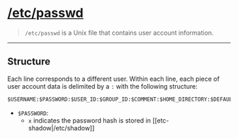 # [/etc/passwd](https://www.cyberciti.biz/faq/understanding-etcpasswd-file-format/)

> `/etc/passwd` is a Unix file that contains user account information.

---

## Structure

Each line corresponds to a different user. Within each line, each piece of user account data is delimited by a `:` with the following structure:

```txt
$USERNAME:$PASSWORD:$USER_ID:$GROUP_ID:$COMMENT:$HOME_DIRECTORY:$DEFAULT_SHELL
```

- `$PASSWORD`:
	- `x` indicates the password hash is stored in [[etc-shadow|/etc/shadow]]
